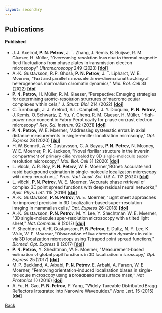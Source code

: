 ```yaml
---
layout: secondary
---
```


## Publications

#### Published

* J. J. Axelrod, **P. N. Petrov**, J. T. Zhang, J. Remis, B. Buijsse, R. M. Glaeser, H. Müller, "Overcoming resolution loss due to thermal magnetic field fluctuations from phase plates in transmission electron microscopy," _Ultramicroscopy_ 249 (2023) <a href="https://doi.org/10.1016/j.ultramic.2023.113730" target="_blank"><b>[doi]</b></a>
* A.-K. Gustavsson, R. P. Ghosh, **P. N. Petrov**, J. T. Liphardt, W. E. Moerner, "Fast and parallel nanoscale three-dimensional tracking of heterogeneous mammalian chromatin dynamics," _Mol. Biol. Cell_ 33 (2022) <a href="https://doi.org/10.1091/mbc.E21-10-0514" target="_blank"><b>[doi]</b></a>
* **P. N. Petrov**, H. Müller, R. M. Glaeser, "Perspective: Emerging strategies for determining atomic-resolution structures of macromolecular complexes within cells," _J. Struct. Biol._ 214 (2022) <a href="https://doi.org/10.1016/j.jsb.2021.107827" target="_blank"><b>[doi]</b></a>
* C. Turnbaugh, J. J. Axelrod, S. L. Campbell, J. Y. Dioquino, **P. N. Petrov**, J. Remis, O. Schwartz, Z. Yu, Y. Cheng, R. M. Glaeser, H. Müller, "High-power near-concentric Fabry-Perot cavity for phase contrast electron microscopy," _Rev. Sci. Instrum._ 92 (2021) <a href="https://doi.org/10.1063/5.0045496" target="_blank"><b>[doi]</b></a>
* **P. N. Petrov**, W. E. Moerner, "Addressing systematic errors in axial distance measurements in single-emitter localization microscopy," _Opt. Express_ 28 (2020) <a href="https://doi.org/10.1364/OE.391496" target="_blank"><b>[doi]</b></a>
* H. W. Bennett, A.-K. Gustavsson, C. A. Bayas, **P. N. Petrov**, N. Mooney, W. E. Moerner, P. K. Jackson, "Novel fibrillar structure in the inversin compartment of primary cilia revealed by 3D single-molecule super-resolution microscopy," _Mol. Biol. Cell_ 31 (2020) <a href="https://doi.org/10.1091/mbc.E19-09-0499" target="_blank"><b>[doi]</b></a>
* L. Möckl, A. R. Roy, **P. N. Petrov**, W. E. Moerner,"BGnet: Accurate and rapid background estimation in single-molecule localization microscopy with deep neural nets," _Proc. Natl. Acad. Sci. U.S.A._ 117 (2020) <a href="https://doi.org/10.1073/pnas.1916219117" target="_blank"><b>[doi]</b></a>
* L. Möckl, **P. N. Petrov**, W. E. Moerner, "Accurate phase retrieval of complex 3D point spread functions with deep residual neural networks," _Appl. Phys. Lett._ 115 (2019) <a href="https://doi.org/10.1063/1.5125252" target="_blank"><b>[doi]</b></a>
* A.-K. Gustavsson, **P. N. Petrov**, W. E. Moerner, "Light sheet approaches for improved precision in 3D localization-based super-resolution imaging in mammalian cells," _Opt. Express_ 26 (2018) <a href="https://doi.org/10.1364/OE.26.013122" target="_blank"><b>[doi]</b></a>
* A.-K. Gustavsson, **P. N. Petrov**, M. Y. Lee, Y. Shechtman, W. E. Moerner, "3D single-molecule super-resolution microsocopy with a tilted light sheet," _Nat. Commun._ 9 (2018) <a href="https://doi.org/10.1038/s41467-017-02563-4" target="_blank"><b>[doi]</b></a>
* Y. Shechtman, A.-K. Gustavsson, **P. N. Petrov**, E. Dultz, M. Y. Lee, K. Weis, W. E. Moerner, "Observation of live chromatin dynamics in cells via 3D localization microscopy using Tetrapod point spread functions," _Biomed. Opt. Express_ 8 (2017) <a href="https://doi.org/10.1364/BOE.8.005735" target="_blank"><b>[doi]</b></a>
* **P. N. Petrov**, Y. Shechtman, W. E. Moerner, "Measurement-based estimation of global pupil functions in 3D localization microscopy," _Opt. Express_ 25 (2017) <a href="http://doi.org/10.1364/oe.25.007945" target="_blank"><b>[doi]</b></a>
* M. P. Backlund, A. Arbabi, **P. N. Petrov**, E. Arbabi, A. Faraon, W. E. Moerner, "Removing orientation-induced localization biases in single-molecule microscopy using a broadband metasurface mask," _Nat. Photonics_ 10 (2016) <a href="http://doi.org/10.1038/nphoton.2016.93" target="_blank"><b>[doi]</b></a>
* A. Fu, H. Gao, **P. N. Petrov**, P. Yang, "Widely Tuneable Distributed Bragg Reflectors Integrated into Nanowire Waveguides," _Nano Lett._ 15 (2015) <a href="http://doi.org/10.1021/acs.nanolett.5b02839" target="_blank"><b>[doi]</b></a>

[Back](./)
